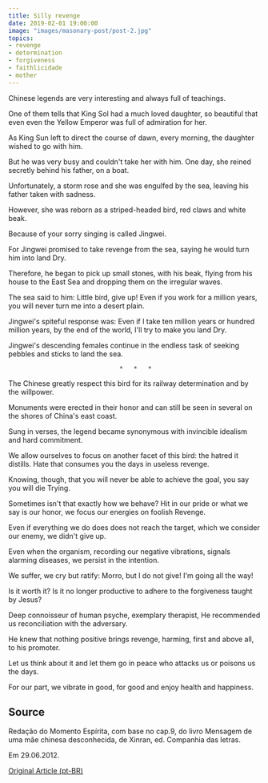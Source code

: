 ```yaml
---
title: Silly revenge
date: 2019-02-01 19:00:00
image: "images/masonary-post/post-2.jpg"
topics: 
- revenge
- determination
- forgiveness
- faithlicidade
- mother
---
```


Chinese legends are very interesting and always full of teachings.

One of them tells that King Sol had a much loved daughter, so beautiful that even
even the Yellow Emperor was full of admiration for her.

As King Sun left to direct the course of dawn, every morning, the daughter
wished to go with him.

But he was very busy and couldn't take her with him. One day, she reined
secretly behind his father, on a boat.

Unfortunately, a storm rose and she was engulfed by the sea, leaving
his father taken with sadness.

However, she was reborn as a striped-headed bird, red claws and
white beak.

Because of your sorry singing is called Jingwei.

For Jingwei promised to take revenge from the sea, saying he would turn him into land
Dry.

Therefore, he began to pick up small stones, with his beak, flying from his house to
the East Sea and dropping them on the irregular waves.

The sea said to him: Little bird, give up! Even if you work for a million
years, you will never turn me into a desert plain.

Jingwei's spiteful response was: Even if I take ten million years or
hundred million years, by the end of the world, I'll try to make you land
Dry.

Jingwei's descending females continue in the endless task of seeking
pebbles and sticks to land the sea.

                                   *   *   *

The Chinese greatly respect this bird for its railway determination and
by the willpower.

Monuments were erected in their honor and can still be seen in several
on the shores of China's east coast.

Sung in verses, the legend became synonymous with invincible idealism and
hard commitment.

We allow ourselves to focus on another facet of this bird: the hatred it distills. Hate that
consumes you the days in useless revenge.

Knowing, though, that you will never be able to achieve the goal, you say you will die
Trying.

Sometimes isn't that exactly how we behave? Hit in our pride
or what we say is our honor, we focus our energies on foolish
Revenge.

Even if everything we do does does not reach the target, which we consider our enemy,
we didn't give up.

Even when the organism, recording our negative vibrations, signals
alarming diseases, we persist in the intention.

We suffer, we cry but ratify: Morro, but I do not give! I'm going all the way!

Is it worth it? Is it no longer productive to adhere to the forgiveness taught by Jesus?

Deep connoisseur of human psyche, exemplary therapist, He recommended us
reconciliation with the adversary.

He knew that nothing positive brings revenge, harming, first and
above all, to his promoter.

Let us think about it and let them go in peace who attacks us or poisons us the days.

For our part, we vibrate in good, for good and enjoy health and happiness.


## Source
Redação do Momento Espírita, com base no cap.9, do livro Mensagem
de uma mãe chinesa desconhecida, de Xinran, ed. Companhia das letras.

Em 29.06.2012.


[Original Article (pt-BR)](http://momento.com.br/pt/ler_texto.php?id=3482)
